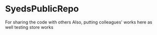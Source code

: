 # SyedsPublicRepo
For sharing the code with others
Also, putting colleagues' works here as well
testing store works
